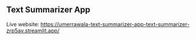 ## Text Summarizer App
Live website:
https://umerrawala-text-summarizer-app-text-summarizer-zrp5av.streamlit.app/
